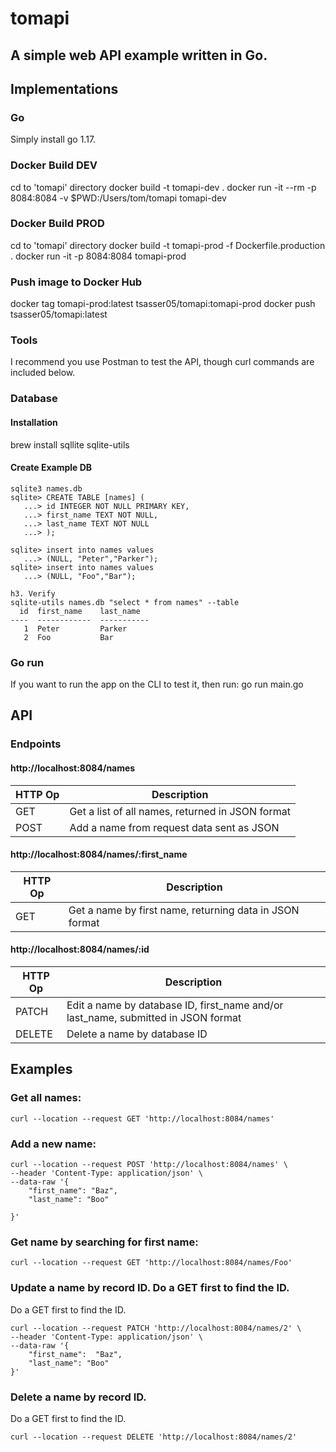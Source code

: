 # tomapi

## A simple web API example written in Go.


## Implementations

### Go
Simply install go 1.17.

### Docker Build DEV

cd to 'tomapi' directory
docker build -t tomapi-dev .
docker run -it --rm -p 8084:8084 -v $PWD:/Users/tom/tomapi tomapi-dev

### Docker Build PROD
cd to 'tomapi' directory
docker build -t tomapi-prod -f Dockerfile.production .
docker run -it -p 8084:8084 tomapi-prod

### Push image to Docker Hub

docker tag tomapi-prod:latest tsasser05/tomapi:tomapi-prod
docker push tsasser05/tomapi:latest

### Tools
I recommend you use Postman to test the API, though curl commands are included below.

### Database

#### Installation
brew install sqllite sqlite-utils

#### Create Example DB
```
sqlite3 names.db
sqlite> CREATE TABLE [names] (
   ...> id INTEGER NOT NULL PRIMARY KEY,
   ...> first_name TEXT NOT NULL,
   ...> last_name TEXT NOT NULL
   ...> );

sqlite> insert into names values
   ...> (NULL, "Peter","Parker");
sqlite> insert into names values
   ...> (NULL, "Foo","Bar");

h3. Verify
sqlite-utils names.db "select * from names" --table
  id  first_name    last_name
----  ------------  -----------
   1  Peter         Parker
   2  Foo           Bar
```

### Go run
If you want to run the app on the CLI to test it, then run:
go run main.go

## API

### Endpoints

#### http://localhost:8084/names

| HTTP Op | Description |
| --- | --- |
| GET | Get a list of all names, returned in JSON format |
| POST | Add a name from request data sent as JSON |

#### http://localhost:8084/names/:first_name

| HTTP Op | Description |
| --- | --- |
| GET | Get a name by first name, returning data in JSON format |

#### http://localhost:8084/names/:id

| HTTP Op | Description |
| --- | --- |
| PATCH | Edit a name by database ID, first_name and/or last_name, submitted in JSON format |
| DELETE | Delete a name by database ID |

## Examples

### Get all names:
```
curl --location --request GET 'http://localhost:8084/names'
```

### Add a new name:
```
curl --location --request POST 'http://localhost:8084/names' \
--header 'Content-Type: application/json' \
--data-raw '{
    "first_name": "Baz",
    "last_name": "Boo"

}'
```

### Get name by searching for first name:
```
curl --location --request GET 'http://localhost:8084/names/Foo'
```

### Update a name by record ID.  Do a GET first to find the ID.
Do a GET first to find the ID.
```
curl --location --request PATCH 'http://localhost:8084/names/2' \
--header 'Content-Type: application/json' \
--data-raw '{
    "first_name":  "Baz",
    "last_name": "Boo"
}'
```

### Delete a name by record ID.
Do a GET first to find the ID.
```
curl --location --request DELETE 'http://localhost:8084/names/2'
```
